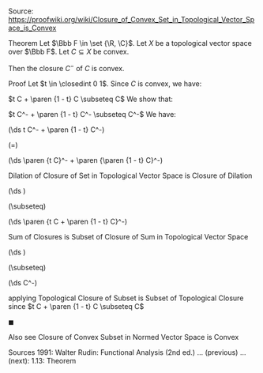 # 

Source: https://proofwiki.org/wiki/Closure_of_Convex_Set_in_Topological_Vector_Space_is_Convex



Theorem
Let $\Bbb F \in \set {\R, \C}$. 
Let $X$ be a topological vector space over $\Bbb F$.
Let $C \subseteq X$ be convex.

Then the closure $C^-$ of $C$ is convex.


Proof
Let $t \in \closedint 0 1$.
Since $C$ is convex, we have: 

$t C + \paren {1 - t} C \subseteq C$
We show that: 

$t C^- + \paren {1 - t} C^- \subseteq C^-$
We have: 














\(\ds t C^- + \paren {1 - t} C^-\)

\(=\)







\(\ds \paren {t C}^- + \paren {\paren {1 - t} C}^-\)





Dilation of Closure of Set in Topological Vector Space is Closure of Dilation














\(\ds \)

\(\subseteq\)







\(\ds \paren {t C + \paren {1 - t} C}^-\)





Sum of Closures is Subset of Closure of Sum in Topological Vector Space














\(\ds \)

\(\subseteq\)







\(\ds C^-\)





applying Topological Closure of Subset is Subset of Topological Closure since $t C + \paren {1 - t} C \subseteq C$



$\blacksquare$


Also see
Closure of Convex Subset in Normed Vector Space is Convex


Sources
1991: Walter Rudin: Functional Analysis (2nd ed.) ... (previous) ... (next): $1.13$: Theorem




